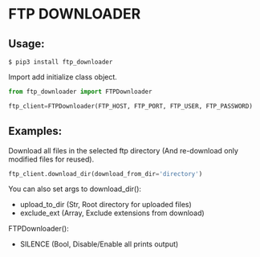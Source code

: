 # **FTP DOWNLOADER**

## Usage:

```shell script
$ pip3 install ftp_downloader
```

Import add initialize class object.

```python
from ftp_downloader import FTPDownloader

ftp_client=FTPDownloader(FTP_HOST, FTP_PORT, FTP_USER, FTP_PASSWORD)
```

## Examples:

Download all files in the selected ftp directory (And re-download only modified files for reused).

```python
ftp_client.download_dir(download_from_dir='directory')
```

You can also set args to download_dir():

- upload_to_dir (Str, Root directory for uploaded files)
- exclude_ext (Array, Exclude extensions from download)

FTPDownloader():

- SILENCE (Bool, Disable/Enable all prints output)